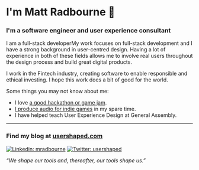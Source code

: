 # I'm Matt Radbourne 👋

### I'm a software engineer and user experience consultant
I am a full-stack developerMy work focuses on full-stack development and I have a strong background in user-centred design. Having a lot of experience in both of these fields allows me to involve real users throughout the design process and build great digital products.

I work in the Fintech industry, creating software to enable responsible and ethical investing. I hope this work does a bit of good for the world.

Some things you may not know about me:
- I love [a good hackathon or game jam](https://itch.io/profile/mradbourne).
- [I produce audio for indie games](https://soundcloud.com/mradbourne) in my spare time.
- I have helped teach User Experience Design at General Assembly.

---

### Find my blog at [usershaped.com](https://usershaped.com)

[![Linkedin: mradbourne](https://img.shields.io/badge/-mradbourne-blue?style=flat-square&logo=Linkedin&logoColor=white&link=https://www.linkedin.com/in/mradbourne/)](https://www.linkedin.com/in/mradbourne/)
[![Twitter: usershaped](https://img.shields.io/twitter/follow/usershaped?style=social)](https://twitter.com/usershaped)


_“We shape our tools and, thereafter, our tools shape us.”_
